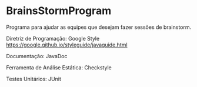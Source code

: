 # BrainsStormProgram
Programa para ajudar as equipes que desejam fazer sessões de brainstorm.

Diretriz de Programação: Google Style https://google.github.io/styleguide/javaguide.html

Documentação: JavaDoc

Ferramenta de Análise Estática: Checkstyle

Testes Unitários: JUnit
